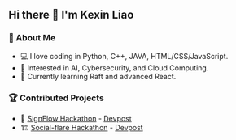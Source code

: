 ## Hi there 👋 I'm Kexin Liao

<!--
**COCO0511/COCO0511** is a ✨ _special_ ✨ repository because its `README.md` (this file) appears on your GitHub profile.

Here are some ideas to get you started:

- 🔭 I’m currently working on ...
- 🌱 I’m currently learning ...
- 👯 I’m looking to collaborate on ...
- 🤔 I’m looking for help with ...
- 💬 Ask me about ...
- 📫 How to reach me: ...
- 😄 Pronouns: ...
- ⚡ Fun fact: ...
-->
### 🚀 About Me
- 💻 I love coding in Python, C++, JAVA, HTML/CSS/JavaScript.
- 🔬 Interested in AI, Cybersecurity, and Cloud Computing.
- 🌱 Currently learning Raft and advanced React.

### 🏆 Contributed Projects
- 🚀 [SignFlow Hackathon](https://github.com/Remi12138/SignFlow_hackathon2025) - [Devpost](https://devpost.com/software/signflow-live-asl-interpretation-learning)
- 🏗 [Social-flare Hackathon](https://github.com/xxyen/social-flare) - [Devpost](https://devpost.com/software/social-flare)

